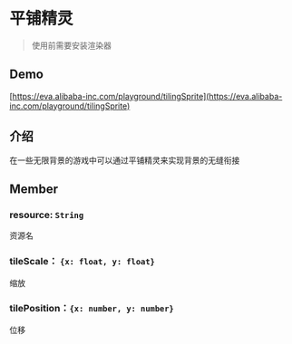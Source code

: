 # 平铺精灵

> 使用前需要安装渲染器

## Demo
[https://eva.alibaba-inc.com/playground/tilingSprite](https://eva.alibaba-inc.com/playground/tilingSprite)


## 介绍
在一些无限背景的游戏中可以通过平铺精灵来实现背景的无缝衔接
## Member
### resource: `String`
资源名
### tileScale： `{x: float, y: float}` 
缩放
### tilePosition：`{x: number, y: number}`
位移
